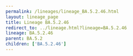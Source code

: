 ```yaml
---
permalink: /lineages/lineage_BA.5.2.46.html
layout: lineage_page
title: Lineage BA.5.2.46
redirect_to: ../lineage.html?lineage=BA.5.2.46
lineage: BA.5.2.46
parent: BA.5.2
children: ['BA.5.2.46']
---
```

